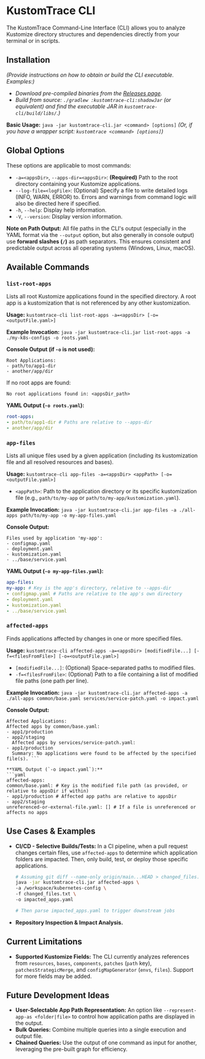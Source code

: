# KustomTrace CLI

The KustomTrace Command-Line Interface (CLI) allows you to analyze Kustomize directory structures and dependencies directly from your terminal or in scripts.

## Installation

*(Provide instructions on how to obtain or build the CLI executable. Examples:)*
* *Download pre-compiled binaries from the [Releases page](link-to-releases).*
* *Build from source: `./gradlew :kustomtrace-cli:shadowJar` (or equivalent) and find the executable JAR in `kustomtrace-cli/build/libs/`.)*

**Basic Usage:**
`java -jar kustomtrace-cli.jar <command> [options]`
*(Or, if you have a wrapper script: `kustomtrace <command> [options]`)*

## Global Options

These options are applicable to most commands:

* `-a=<appsDir>`, `--apps-dir=<appsDir>`: **(Required)** Path to the root directory containing your Kustomize applications.
* `--log-file=<logFile>`: (Optional) Specify a file to write detailed logs (INFO, WARN, ERROR) to. Errors and warnings from command logic will also be directed here if specified.
* `-h`, `--help`: Display help information.
* `-V`, `--version`: Display version information.

**Note on Path Output:**
All file paths in the CLI's output (especially in the YAML format via the `--output` option, but also generally in console output) use **forward slashes (`/`)** as path separators. This ensures consistent and predictable output across all operating systems (Windows, Linux, macOS).

## Available Commands

### `list-root-apps`
Lists all root Kustomize applications found in the specified directory. A root app is a kustomization that is not referenced by any other kustomization.

**Usage:**
`kustomtrace-cli list-root-apps -a=<appsDir> [-o=<outputFile.yaml>]`

**Example Invocation:**
`java -jar kustomtrace-cli.jar list-root-apps -a ./my-k8s-configs -o roots.yaml`

**Console Output (if `-o` is not used):**
```
Root Applications:
- path/to/app1-dir
- another/app/dir
  ```
  If no root apps are found:
  ```
  No root applications found in: <appsDir_path>
  ```

**YAML Output (`-o roots.yaml`):**
```yaml
root-apps:
- path/to/app1-dir # Paths are relative to --apps-dir
- another/app/dir
  ```

### `app-files`
Lists all unique files used by a given application (including its kustomization file and all resolved resources and bases).

**Usage:**
`kustomtrace-cli app-files -a=<appsDir> <appPath> [-o=<outputFile.yaml>]`

* `<appPath>`: Path to the application directory or its specific kustomization file (e.g., `path/to/my-app` or `path/to/my-app/kustomization.yaml`).

**Example Invocation:**
`java -jar kustomtrace-cli.jar app-files -a ./all-apps path/to/my-app -o my-app-files.yaml`

**Console Output:**
```
Files used by application 'my-app':
- configmap.yaml
- deployment.yaml
- kustomization.yaml
- ../base/service.yaml
  ```

**YAML Output (`-o my-app-files.yaml`):**
```yaml
app-files:
my-app: # Key is the app's directory, relative to --apps-dir
- configmap.yaml # Paths are relative to the app's own directory
- deployment.yaml
- kustomization.yaml
- ../base/service.yaml
```

### `affected-apps`
Finds applications affected by changes in one or more specified files.

**Usage:**
`kustomtrace-cli affected-apps -a=<appsDir> [modifiedFile...] [-f=<filesFromFile>] [-o=<outputFile.yaml>]`

* `[modifiedFile...]`: (Optional) Space-separated paths to modified files.
* `-f=<filesFromFile>`: (Optional) Path to a file containing a list of modified file paths (one path per line).

**Example Invocation:**
`java -jar kustomtrace-cli.jar affected-apps -a ./all-apps common/base.yaml services/service-patch.yaml -o impact.yaml`

**Console Output:**
```
Affected Applications:
Affected apps by common/base.yaml:
- app1/production
- app2/staging
  Affected apps by services/service-patch.yaml:
- app1/production
  Summary: No applications were found to be affected by the specified file(s). ```

**YAML Output (`-o impact.yaml`):**
```yaml
affected-apps:
common/base.yaml: # Key is the modified file path (as provided, or relative to appsDir if within)
- app1/production # Affected app paths are relative to appsDir
- app2/staging
unreferenced-or-external-file.yaml: [] # If a file is unreferenced or affects no apps
```

## Use Cases & Examples

* **CI/CD - Selective Builds/Tests:**
  In a CI pipeline, when a pull request changes certain files, use `affected-apps` to determine which application folders are impacted. Then, only build, test, or deploy those specific applications.
  ```bash
  # Assuming git diff --name-only origin/main...HEAD > changed_files.txt
  java -jar kustomtrace-cli.jar affected-apps \
  -a /workspace/kubernetes-config \
  -f changed_files.txt \
  -o impacted_apps.yaml

  # Then parse impacted_apps.yaml to trigger downstream jobs
  ```

* **Repository Inspection & Impact Analysis.**

## Current Limitations
* **Supported Kustomize Fields:** The CLI currently analyzes references from `resources`, `bases`, `components`, `patches` (`path` key), `patchesStrategicMerge`, and `configMapGenerator` (`envs`, `files`). Support for more fields may be added.

## Future Development Ideas
* **User-Selectable App Path Representation:** An option like `--represent-app-as <folder|file>` to control how application paths are displayed in the output.
* **Bulk Queries:** Combine multiple queries into a single execution and output file.
* **Chained Queries:** Use the output of one command as input for another, leveraging the pre-built graph for efficiency.